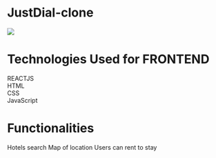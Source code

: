 # JustDial-clone

<img src="https://akam.cdn.jdmagicbox.com/images/icontent/jdrwd_new/Flights.jpg"></img>







# Technologies Used for FRONTEND
REACTJS <br/>
HTML <br/>
CSS <br/>
JavaScript <br/>



# Functionalities
Hotels search
Map of location
Users can rent to stay





